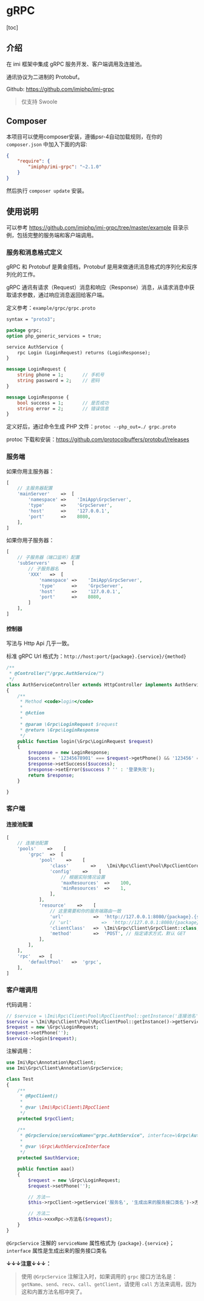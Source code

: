 # gRPC

[toc]

## 介绍

在 imi 框架中集成 gRPC 服务开发、客户端调用及连接池。

通讯协议为二进制的 Protobuf。

Github: <https://github.com/imiphp/imi-grpc>

> 仅支持 Swoole

## Composer

本项目可以使用composer安装，遵循psr-4自动加载规则，在你的 `composer.json` 中加入下面的内容:

```json
{
    "require": {
        "imiphp/imi-grpc": "~2.1.0"
    }
}
```

然后执行 `composer update` 安装。

## 使用说明

可以参考 <https://github.com/imiphp/imi-grpc/tree/master/example> 目录示例，包括完整的服务端和客户端调用。

### 服务和消息格式定义

gRPC 和 Protobuf 是黄金搭档，Protobuf 是用来做通讯消息格式的序列化和反序列化的工作。

gRPC 通讯有请求（Request）消息和响应（Response）消息，从请求消息中获取请求参数，通过响应消息返回给客户端。

定义参考：`example/grpc/grpc.proto`

```proto
syntax = "proto3";

package grpc;
option php_generic_services = true;

service AuthService {
    rpc Login (LoginRequest) returns (LoginResponse);
}

message LoginRequest {
    string phone = 1;       // 手机号
    string password = 2;    // 密码
}

message LoginResponse {
    bool success = 1;       // 是否成功
    string error = 2;       // 错误信息
}
```

定义好后，通过命令生成 PHP 文件：`protoc --php_out=./ grpc.proto`

protoc 下载和安装：<https://github.com/protocolbuffers/protobuf/releases>

### 服务端

如果你用主服务器：

```php
[
    // 主服务器配置
    'mainServer'    =>  [
        'namespace' =>    'ImiApp\GrpcServer',
        'type'      =>    'GrpcServer',
        'host'      =>    '127.0.0.1',
        'port'      =>    8080,
    ],
]
```

如果你用子服务器：

```php
[
    // 子服务器（端口监听）配置
    'subServers'    =>  [
        // 子服务器名
        'XXX'   =>  [
            'namespace' =>    'ImiApp\GrpcServer',
            'type'      =>    'GrpcServer',
            'host'      =>    '127.0.0.1',
            'port'      =>    8080,
        ]
    ],
]
```

#### 控制器

写法与 Http Api 几乎一致。

标准 gRPC Url 格式为：`http://host:port/{package}.{service}/{method}`

```php
/**
 * @Controller("/grpc.AuthService/")
 */
class AuthServiceController extends HttpController implements AuthServiceInterface
{
    /**
     * Method <code>login</code>
     *
     * @Action
     * 
     * @param \Grpc\LoginRequest $request
     * @return \Grpc\LoginResponse
     */
    public function login(\Grpc\LoginRequest $request)
    {
        $response = new LoginResponse;
        $success = '12345678901' === $request->getPhone() && '123456' === $request->getPassword();
        $response->setSuccess($success);
        $response->setError($success ? '' : '登录失败');
        return $response;
    }

}
```

### 客户端

#### 连接池配置

```php
[
    // 连接池配置
    'pools'    =>    [
        'grpc'  =>  [
            'pool'    =>    [
                'class'        =>    \Imi\Rpc\Client\Pool\RpcClientCoroutinePool::class,
                'config'    =>    [
                    // 根据实际情况设置
                    'maxResources'  =>    100,
                    'minResources'  =>    1,
                ],
            ],
            'resource'    =>    [
                // 这里需要和你的服务端路由一致
                'url'           =>  'http://127.0.0.1:8080/{package}.{service}/{name}',
                // 'url'           =>  'http://127.0.0.1:8080/{package}.{service}/{name|ucfirst}', // 参数支持设定函数处理，比如这个将方法名首字母大写，兼容其它部分语言
                'clientClass'   =>  \Imi\Grpc\Client\GrpcClient::class,
                'method'        =>  'POST', // 指定请求方式，默认 GET
            ],
        ],
    ],
    'rpc'   =>  [
        'defaultPool'   =>  'grpc',
    ],
]
```

### 客户端调用

代码调用：

```php
// $service = \Imi\Rpc\Client\Pool\RpcClientPool::getInstance('连接池名')->getService('服务名', '生成出来的服务接口类名');
$service = \Imi\Rpc\Client\Pool\RpcClientPool::getInstance()->getService('AuthService', \Grpc\AuthServiceInterface::class);
$request = new \Grpc\LoginRequest;
$request->setPhone('');
$service->login($request);
```

注解调用：

```php
use Imi\Rpc\Annotation\RpcClient;
use Imi\Grpc\Client\Annotation\GrpcService;

class Test
{
    /**
     * @RpcClient()
     *
     * @var \Imi\Rpc\Client\IRpcClient
     */
    protected $rpcClient;

    /**
     * @GrpcService(serviceName="grpc.AuthService", interface=\Grpc\AuthServiceInterface::class)
     *
     * @var \Grpc\AuthServiceInterface
     */
    protected $authService;

    public function aaa()
    {
        $request = new \Grpc\LoginRequest;
        $request->setPhone('');

        // 方法一
        $this->rpcClient->getService('服务名', '生成出来的服务接口类名')->方法名($request);

        // 方法二
        $this->xxxRpc->方法名($request);
    }
}
```

`@GrpcService` 注解的 `serviceName` 属性格式为 `{package}.{service}`；
`interface` 属性是生成出来的服务接口类名

**↓↓↓注意↓↓↓：**

> 使用 `@GrpcService` 注解注入时，如果调用的 `grpc` 接口方法名是：`getName`、`send`、`recv`、`call`、`getClient`，请使用 `call` 方法来调用，因为这和内置方法名相冲突了。
